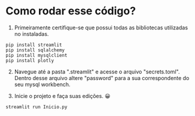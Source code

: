 # Como rodar esse código?

1. Primeiramente certifique-se que possui todas as bibliotecas utilizadas no instaladas.

```
pip install streamlit
pip install sqlalchemy
pip install mysqlclient
pip install plotly
```

2. Navegue até a pasta ".streamlit" e acesse o arquivo "secrets.toml". Dentro desse arquivo altere "password" para a sua correspondente do seu mysql workbench.

3. Inicie o projeto e faça suas edições. 😀

```
streamlit run Inicio.py
```